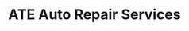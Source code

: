 ---
title: "ATE Auto Repair Services"
url: /las-pinas/ate-auto-repair-services/
shop: Autowerkstatt
---